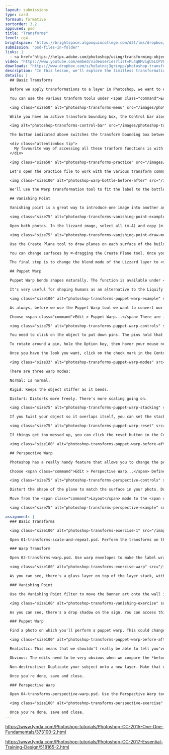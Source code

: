 ```yaml
---
layout: submissions
type: card
formsum: formative
sortorder: 3.2
appsused: psd
title: "Transforms"
level: cg4
brightspace: "https://brightspace.algonquincollege.com/d2l/lms/dropbox/user/folder_submit_files.d2l?db=123821&grpid=0&isprv=&bp=0&ou=145538"
submission: "psd-files-in-folder"
links: |
  - <a href="https://helpx.adobe.com/photoshop/using/transforming-objects.html" target="_blank" title="Transform Objects">Transform Objects</a>
video: "https://www.youtube.com/embed/videoseries?list=PL4qBMvigUSLCPV88lerrXcuLpXw0bX4q-"
downloads: "https://www.dropbox.com/s/ho5atnoj3grivpp/photoshop-transforms.zip?dl=1"
description: "In this lesson, we'll explore the limitless transformation capabilities of Adobe Photoshop; all in a non-destructive workflow, of course."
details: | 
  ## Basic Transforms

  Before we apply transformations to a layer in Photoshop, we want to ensure our editing is non-destructive. To that end, convert your layer to a Smart Object by right-clicking on the canvas with the Marquee tool, then choosing <span class="command">Convert to Smart Object</span>. Now, however you transform your layer, you can edit the settings.

  You can use the various tranform tools under <span class="command">Edit > Transform...</span>. The first five types of transforms are similar. <span class="command">Warp</span> is in a category of its own, so it gets a different Control bar. For the most part, the transforms keep the edges of your image straight. The <span class="command">Warp</span> transformations curve the edges based on the selected envelope. Envelopes are different warp transformation shapes.

  <img class="size50" alt="photoshop-transforms-menu" src="/images/photoshop-transforms/photoshop-transforms-menu.jpg">

  While you have an active transform bounding box, the Control bar along the top of the screen gives you transformation options.

  <img alt="photoshop-transforms-control-bar" src="/images/photoshop-transforms/photoshop-transforms-control-bar.jpg">

  The button indicated above switches the transform bounding box between Transform mode and Warp mode. You can switch between both modes with the button. You can also do multiple tranforms in one operation by switching modes and switching warp envelopes. Once you're done, simply click the check box in the Control bar.

  <div class="attentionbox tip">
    My favourite way of accessing all these tranform functions is with the ⌘-T keyboard shortcut. Once the transform bounding box is active, right-click on the canvas to select a transform mode.
  </div>

  <img class="size50" alt="photoshop-transforms-practice" src="/images/photoshop-transforms/photoshop-transforms-practice.jpg">

  Let's open the practice file to work with the various transform commands. We'll perform transforms to have the green squares match the grey ones. Some key maneuvers include holding <span class="command">Shift</span> and/or <span class="command">Option</span>.

  <img class="size100" alt="photoshop-warp-bottle-before-after" src="/images/photoshop-transforms/photoshop-warp-bottle-before-after.jpg">

  We'll use the Warp transformation tool to fit the label to the bottle. This workflow will also include Blend Modes, Clipping Masks, Adjustment Layers and Smart Objects.

  ## Vanishing Point

  Vanishing point is a great way to introduce one image into another and match the perspective. We'll place the image of the lizzard below on the wall of the building.

  <img class="size75" alt="photoshop-transforms-vanishing-point-example" src="/images/photoshop-transforms/photoshop-transforms-vanishing-point-example.jpg">

  Open both photos. In the lizzard image, select all (⌘-A) and copy (⌘-C). In the building image, create a new empty layer. Now we're ready to enter the filter. Go <span class="command">Filter > Vanishing Point...</span>.

  <img class="size75" alt="photoshop-transforms-vanishing-point-draw-mesh" src="/images/photoshop-transforms/photoshop-transforms-vanishing-point-draw-mesh.jpg">

  Use the Create Plane tool to draw planes on each surface of the building. The plane grids which are red don't line up with the vanishing points. Make sure yours are blue.

  You can change surfaces by ⌘-dragging the Create Plane tool. Once you have your planes in place, simply paste the lizzard into the dialogue. You can scale and move it with the Transform tool. Once the lizzard looks right, click <span class="command">OK</span>.

  The final step is to change the blend mode of the Lizzard layer to <span class="command">Multiply</span>. If you want to place another lizzard, it's best to repeat the whole process on a new layer.

  ## Puppet Warp

  Puppet Warp bends shapes naturally. The function is available under <span class="command">Edit > Puppet Warp</span>. It's best to isolate the object on its own layer.

  It's very useful for shaping humans as an alternative to the Liquify command. You can can pull in bulges, create a smile or <a href="http://i1.ytimg.com/vi/1qenoB_1kO4/maxresdefault.jpg" target="_blank" title="Use Puppet Warp to re-shape humans.">move a limb into position</a>.

  <img class="size100" alt="photoshop-transforms-puppet-warp-example" src="/images/photoshop-transforms/photoshop-transforms-puppet-warp-example.jpg">

  As always, before we use the Puppet Warp tool we want to convert our layer to a Smart Object to preserve editability.

  Choose <span class="command">Edit > Puppet Warp...</span> There are important settings in the Control bar. You can show/hide the mesh. You can also edit the density of the mesh to increase or decrease control points.

  <img class="size75" alt="photoshop-transforms-puppet-warp-controls" src="/images/photoshop-transforms/photoshop-transforms-puppet-warp-controls.jpg">

  You need to click on the object to put down pins. The pins hold that area in place as an actual thumb tack would. Click and drag a pin to warp the object. The pins anchor parts of the warped object in place. You can hold the Shift key to select more than one at a time to move more of the object at once. To remove a pin, you can Option-click on one.

  To rotate around a pin, hole the Option key, then hover your mouse near a pin. A circle will appear allowing you to rotate the object around the pin.

  Once you have the look you want, click on the check mark in the Control bar, or hit <span class="command">Enter</span>.

  <img class="size33" alt="photoshop-transforms-puppet-warp-modes" src="/images/photoshop-transforms/photoshop-transforms-puppet-warp-modes.jpg">

  There are three warp modes:

  Normal: Is normal.

  Rigid: Keeps the object stiffer as it bends.

  Distort: Distorts more freely. There's more scaling going on.

  <img class="size75" alt="photoshop-transforms-puppet-warp-stacking" src="/images/photoshop-transforms/photoshop-transforms-puppet-warp-stacking.jpg">

  If you twist your object so it overlaps itself, you can set the stacking order so it either goes behind or in front of itself as it twists.

  <img class="size75" alt="photoshop-transforms-puppet-warp-reset" src="/images/photoshop-transforms/photoshop-transforms-puppet-warp-reset.jpg">

  If things get too messed up, you can click the reset button in the Control bar.

  <img class="size100" alt="photoshop-transforms-puppet-warp-before-after" src="/images/photoshop-transforms/photoshop-transforms-puppet-warp-before-after.jpg">

  ## Perspective Warp

  Photoshop has a really handy feature that allows you to change the perspective on a photo. This function doesn't work with Smart Objects, so it's best to duplicate the original layer with <span class="command">Option-⌘-J</span>. Make sure to name all your layers.

  Choose <span class="command">Edit > Perspective Warp...</span> Define perspective of the image by dragging out a perspective plane.

  <img class="size75" alt="photoshop-transforms-perspective-controls" src="/images/photoshop-transforms/photoshop-transforms-perspective-controls.jpg">

  Distort the shape of the plane to match the surface in your photo. Drag a plane for each surface.

  Move from the <span class="command">Layout</span> mode to the <span class="command">Warp</span> mode in the Control bar. To straighten the vertical lines, click the first icon in the Control bar. There's a horizontal button to fix horizontal lines. Hold Shift, then hover over the perspective lines. This will constrain the lines while adjusting.

  <img class="size75" alt="photoshop-transforms-perspective-example" src="/images/photoshop-transforms/photoshop-transforms-perspective-example.jpg">

assignment: |
  ### Basic Transforms

  <img class="size100" alt="photoshop-transforms-exercise-1" src="/images/photoshop-transforms/photoshop-transforms-exercise-transform.jpg">

  Open 01-transforms-scale-and-repeat.psd. Perform the transforms on the glass as indicated in the image. You should end up with one glass per layer. Make sure you make each layer a Smart Object to ensure your edits are non-destructive and editable.

  ### Warp Transform

  Open 02-transforms-warp.psd. Use warp envelopes to make the label wrap around the bottle as a Smart Object.

  <img class="size100" alt="photoshop-transforms-exercise-warp" src="/images/photoshop-transforms/photoshop-transforms-exercise-warp.jpg">

  As you can see, there's a glass layer on top of the layer stack, with a Linear Light blend mode. The label was also made more realistic with gentle Gaussian Blur Smart Filter. Paint on the filter's mask to edit it.

  ### Vanishing Point

  Use the Vanishing Point filter to move the banner art onto the wall in perspective.

  <img class="size100" alt="photoshop-transforms-vanishing-exercise" src="/images/photoshop-transforms/photoshop-transforms-exercise-vanishing.jpg">

  As you can see, there's a drop shadow on the sign. You can access this effect from the *fx* button at the bottom of the Layers panel.

  ### Puppet Warp

  Find a photo on which you'll perform a puppet warp. This could change someone's facial expression. It could change their stance or body position. Your effect needs to be realistic, obvious and non-destructive.

  <img class="size100" alt="photoshop-transforms-puppet-warp-before-after" src="/images/photoshop-transforms/photoshop-transforms-puppet-warp-before-after.jpg">

  Realistic: This means that we shouldn't really be able to tell you've modified the photo without looking at the original.

  Obvious: The edits need to be very obvious when we compare the *before* and *after* states.

  Non-destructive: Duplicate your subject onto a new layer. Make that duplicate layer a Smart Object. We want to be able to see the *before* and *after*. We also want to be able to go back into the warp settings to edit them.

  Once you're done, save and close.

  ### Perspective Warp

  Open 04-transforms-perspective-warp.psd. Use the Perspective Warp tool to remove the lens distortion on the building, as shown. Make sure you duplicate the building layer, then make it a Smart Object.

  <img class="size100" alt="photoshop-transforms-perspective-exercise" src="/images/photoshop-transforms/photoshop-transforms-exercise-perspective.jpg">

  Once you're done, save and close.
---
```

https://www.lynda.com/Photoshop-tutorials/Photoshop-CC-2015-One-One-Fundamentals/373100-2.html

https://www.lynda.com/Photoshop-tutorials/Photoshop-CC-2017-Essential-Training-Design/518165-2.html
